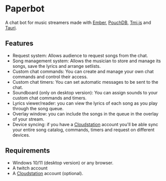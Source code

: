 # Paperbot

A chat bot for music streamers made with [Ember](https://emberjs.com/), [PouchDB](https://pouchdb.com/), [Tmi.js](https://tmijs.com/) and [Tauri](https://tauri.app/).

## Features

* Request system: Allows audience to request songs from the chat.
* Song management system: Allows the musician to store and manage its songs, save the lyrics and arrange setlists.
* Custom chat commands: You can create and manage your own chat commands and control their access. 
* Custom chat timers: You can set automatic messages to be sent to the chat.
* Soundboard (only on desktop version): You can assign sounds to your custom chat commands and timers.
* Lyrics viewer/reader: you can view the lyrics of each song as you play through the song queue. 
* Overlay window: you can include the songs in the queue in the overlay of your stream.
* Device syncing: if you have a [Cloudstation](https://www.cloudstation.com) account you'll be able sync your entire song catalog, commands, timers and request on different devices.

## Requirements

* Windows 10/11 (desktop version) or any browser.
* A twitch account
* A [Cloudstation](https://www.cloudstation.com) account (optional).
